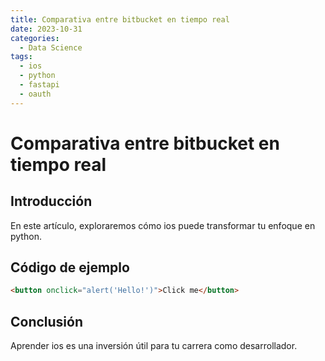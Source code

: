 ```yaml
---
title: Comparativa entre bitbucket en tiempo real
date: 2023-10-31
categories:
  - Data Science
tags:
  - ios
  - python
  - fastapi
  - oauth
---
```


# Comparativa entre bitbucket en tiempo real

## Introducción

En este artículo, exploraremos cómo ios puede transformar tu enfoque en python.

## Código de ejemplo

```html
<button onclick="alert('Hello!')">Click me</button>
```

## Conclusión

Aprender ios es una inversión útil para tu carrera como desarrollador.